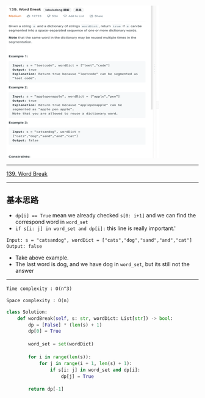 <img src="2022-11-06-16-53-52.png" width="400" height="400"/>

___
[139. Word Break](https://leetcode.com/problems/word-break/)
___


## 基本思路
* `dp[i] == True` mean we already checked `s[0: i+1]` and we can find the correspond word in `word_set`
* `if s[i: j] in word_set and dp[i]:` this line is really important.'

```
Input: s = "catsandog", wordDict = ["cats","dog","sand","and","cat"]
Output: false
```
* Take above example.
* The last word is dog, and we have dog in `word_set`, but its still not the answer

___

`Time complexity : O(n^3)`

`Space complexity : O(n)`
```python
class Solution:
    def wordBreak(self, s: str, wordDict: List[str]) -> bool:
        dp = [False] * (len(s) + 1)
        dp[0] = True
        
        word_set = set(wordDict)
        
        for i in range(len(s)):
            for j in range(i + 1, len(s) + 1):
                if s[i: j] in word_set and dp[i]:
                    dp[j] = True
                    
        return dp[-1]
```